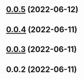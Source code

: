 ## [0.0.5](https://github.com/avocadoteam/react-mapkitjs/compare/v0.0.4...v0.0.5) (2022-06-12)

## [0.0.4](https://github.com/avocadoteam/react-mapkitjs/compare/v0.0.3...v0.0.4) (2022-06-11)

## [0.0.3](https://github.com/avocadoteam/react-mapkitjs/compare/v0.0.2...v0.0.3) (2022-06-11)

## 0.0.2 (2022-06-11)
